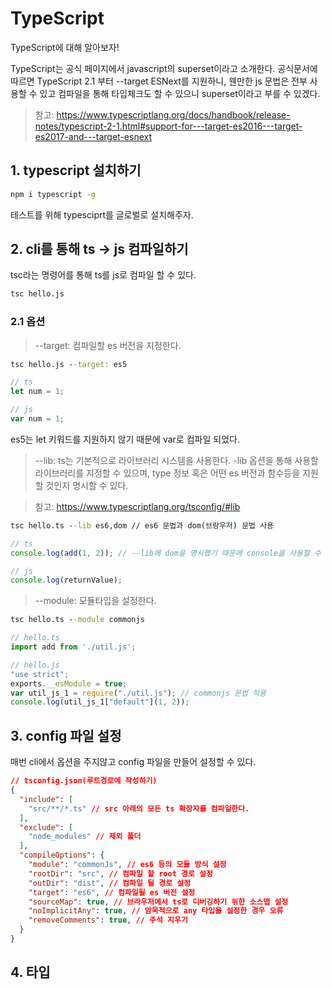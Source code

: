 # TypeScript
TypeScript에 대해 알아보자!

TypeScript는 공식 페이지에서 javascript의 superset이라고 소개한다. 공식문서에 따르면 TypeScript 2.1 부터 --target ESNext를 지원하니, 웬만한 js 문법은 전부 사용할 수 있고 컴파일을 통해 타입체크도 할 수 있으니 superset이라고 부를 수 있겠다.

> 참고: https://www.typescriptlang.org/docs/handbook/release-notes/typescript-2-1.html#support-for---target-es2016---target-es2017-and---target-esnext

## 1. typescript 설치하기
```cmd
npm i typescript -g
```
테스트를 위해 typesciprt를 글로벌로 설치해주자.

## 2. cli를 통해 ts -> js 컴파일하기
tsc라는 명령어를 통해 ts를 js로 컴파일 할 수 있다.
```cmd
tsc hello.js
```

### 2.1 옵션
> --target: 컴파일할 es 버전을 지정한다.
```cmd
tsc hello.js --target: es5
```

```ts
// ts
let num = 1;
```

```js
// js
var num = 1;
```
es5는 let 키워드를 지원하지 않기 때문에 var로 컴파일 되었다.


> --lib: ts는 기본적으로 라이브러리 시스템을 사용한다. -lib 옵션을 통해 사용할 라이브러리를 지정할 수 있으며, type 정보 혹은 어떤 es 버전과 함수등을 지원할 것인지 명시할 수 있다.

> 참고: https://www.typescriptlang.org/tsconfig/#lib

```cmd
tsc hello.ts --lib es6,dom // es6 문법과 dom(브랑우저) 문법 사용
```

```ts
// ts
console.log(add(1, 2)); // --lib에 dom을 명시했기 때문에 console을 사용할 수 있다.
```

```js
// js
console.log(returnValue);
```

> --module: 모듈타입을 설정한다.

```cmd
tsc hello.ts --module commonjs
```

```ts
// hello.ts
import add from './util.js';
```

```js
// hello.js
"use strict";
exports.__esModule = true;
var util_js_1 = require("./util.js"); // commonjs 문법 적용
console.log(util_js_1["default"](1, 2));
```
## 3. config 파일 설정
매번 cli에서 옵션을 주지않고 config 파일을 만들어 설정할 수 있다.
```json
// tsconfig.json(루트경로에 작성하기)
{
  "include": [
    "src/**/*.ts" // src 아래의 모든 ts 확장자를 컴파일한다.
  ],
  "exclude": [
    "node_modules" // 제외 폴더
  ],
  "compileOptions": {
    "module": "commonJs", // es6 등의 모듈 방식 설정
    "rootDir": "src", // 컴파일 할 root 경로 설정
    "outDir": "dist", // 컴파일 될 경로 설정 
    "target": "es6", // 컴파일될 es 버전 설정
    "sourceMap": true, // 브라우저에서 ts로 디버깅하기 위한 소스맵 설정
    "noImplicitAny": true, // 암묵적으로 any 타입을 설정한 경우 오류
    "removeComments": true, // 주석 지우기
  }
}
```

## 4. 타입
